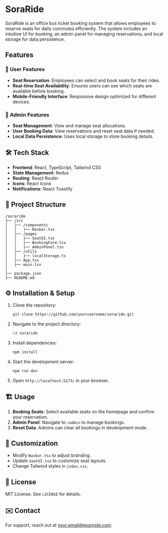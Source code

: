 # SoraRide

SoraRide is an office bus ticket booking system that allows employees to reserve seats for daily commutes efficiently. The system includes an intuitive UI for booking, an admin panel for managing reservations, and local storage for data persistence.

## Features

### 🚀 **User Features**
- **Seat Reservation**: Employees can select and book seats for their rides.
- **Real-time Seat Availability**: Ensures users can see which seats are available before booking.
- **Mobile-Friendly Interface**: Responsive design optimized for different devices.

### 🔐 **Admin Features**
- **Seat Management**: View and manage seat allocations.
- **User Booking Data**: View reservations and reset seat data if needed.
- **Local Data Persistence**: Uses local storage to store booking details.

## 🛠️ **Tech Stack**
- **Frontend**: React, TypeScript, Tailwind CSS
- **State Management**: Redux
- **Routing**: React Router
- **Icons**: React Icons
- **Notifications**: React Toastify

## 📂 **Project Structure**
```
/soraride
├── /src
│   ├── /components
│   │   ├── Navbar.tsx
│   ├── /pages
│   │   ├── SeatUI.tsx
│   │   ├── BookingForm.tsx
│   │   ├── AdminPanel.tsx
│   ├── /utils
│   │   ├── localStorage.ts
│   ├── App.tsx
│   ├── main.tsx
│
├── package.json
├── README.md
```

## ⚙️ **Installation & Setup**
1. Clone the repository:
   ```sh
   git clone https://github.com/yourusername/soraride.git
   ```
2. Navigate to the project directory:
   ```sh
   cd soraride
   ```
3. Install dependencies:
   ```sh
   npm install
   ```
4. Start the development server:
   ```sh
   npm run dev
   ```
5. Open `http://localhost:5173/` in your browser.

## 🏗️ **Usage**
1. **Booking Seats**: Select available seats on the homepage and confirm your reservation.
2. **Admin Panel**: Navigate to `/admin` to manage bookings.
3. **Reset Data**: Admins can clear all bookings in development mode.

## 🔧 **Customization**
- Modify `Navbar.tsx` to adjust branding.
- Update `SeatUI.tsx` to customize seat layouts.
- Change Tailwind styles in `index.css`.

## 📜 **License**
MIT License. See `LICENSE` for details.

## ✉️ **Contact**
For support, reach out at [your.email@example.com](mailto:your.email@example.com).

